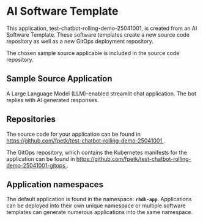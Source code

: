 # AI Software Template

This application, test-chatbot-rolling-demo-25041001, is created from an AI Software Template. These software templates create a new source code repository as well as a new GitOps deployment repository.

The chosen sample source applicable is included in the source code repository.

## Sample Source Application

A Large Language Model (LLM)-enabled streamlit chat application. The bot replies with AI generated responses.

## Repositories

The source code for your application can be found in [https://github.com/fpetk/test-chatbot-rolling-demo-25041001 ](https://github.com/fpetk/test-chatbot-rolling-demo-25041001 ).
 
The GitOps repository, which contains the Kubernetes manifests for the application can be found in 
[https://github.com/fpetk/test-chatbot-rolling-demo-25041001-gitops ](https://github.com/fpetk/test-chatbot-rolling-demo-25041001-gitops ). 

## Application namespaces 

The default application is found in the namespace: **`rhdh-app`**. Applications can be deployed into their own unique namespace or multiple software templates can generate numerous applications into the same namespace.